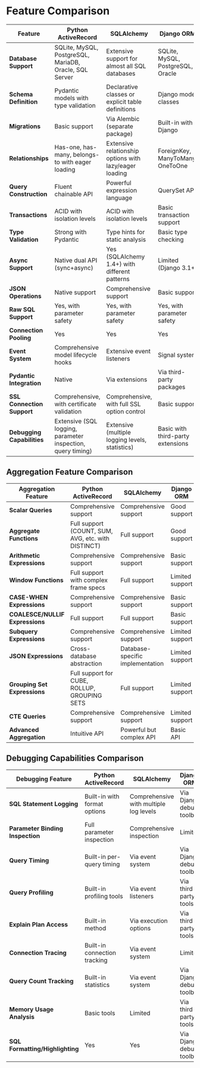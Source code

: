 # Feature Comparison

| Feature | Python ActiveRecord | SQLAlchemy | Django ORM | Peewee |
|---------|-------------------|------------|------------|--------|
| **Database Support** | SQLite, MySQL, PostgreSQL, MariaDB, Oracle, SQL Server | Extensive support for almost all SQL databases | SQLite, MySQL, PostgreSQL, Oracle | SQLite, MySQL, PostgreSQL |
| **Schema Definition** | Pydantic models with type validation | Declarative classes or explicit table definitions | Django model classes | Model classes with field definitions |
| **Migrations** | Basic support | Via Alembic (separate package) | Built-in with Django | Via playhouse extension |
| **Relationships** | Has-one, has-many, belongs-to with eager loading | Extensive relationship options with lazy/eager loading | ForeignKey, ManyToMany, OneToOne | ForeignKeyField, ManyToManyField |
| **Query Construction** | Fluent chainable API | Powerful expression language | QuerySet API | Model-based query methods |
| **Transactions** | ACID with isolation levels | ACID with isolation levels | Basic transaction support | Context manager-based transactions |
| **Type Validation** | Strong with Pydantic | Type hints for static analysis | Basic type checking | Basic field validation |
| **Async Support** | Native dual API (sync+async) | Yes (SQLAlchemy 1.4+) with different patterns | Limited (Django 3.1+) | Via peewee-async extension |
| **JSON Operations** | Native support | Comprehensive support | Basic support | Limited support |
| **Raw SQL Support** | Yes, with parameter safety | Yes, with parameter safety | Yes, with parameter safety | Yes, with raw() method |
| **Connection Pooling** | Yes | Yes | Yes | Limited |
| **Event System** | Comprehensive model lifecycle hooks | Extensive event listeners | Signal system | Basic hooks |
| **Pydantic Integration** | Native | Via extensions | Via third-party packages | Not supported natively |
| **SSL Connection Support** | Comprehensive, with certificate validation | Comprehensive, with full SSL option control | Basic support | Basic support |
| **Debugging Capabilities** | Extensive (SQL logging, parameter inspection, query timing) | Extensive (multiple logging levels, statistics) | Basic with third-party extensions | Limited |

## Aggregation Feature Comparison

| Aggregation Feature | Python ActiveRecord | SQLAlchemy | Django ORM | Peewee |
|--------------------|-------------------|------------|------------|--------|
| **Scalar Queries** | Comprehensive support | Comprehensive support | Good support | Good support |
| **Aggregate Functions** | Full support (COUNT, SUM, AVG, etc. with DISTINCT) | Full support | Good support | Basic support |
| **Arithmetic Expressions** | Comprehensive support | Comprehensive support | Basic support | Limited support |
| **Window Functions** | Full support with complex frame specs | Full support | Limited support | Basic support |
| **CASE-WHEN Expressions** | Comprehensive support | Comprehensive support | Basic support | Limited support |
| **COALESCE/NULLIF Expressions** | Full support | Full support | Basic support | Basic support |
| **Subquery Expressions** | Comprehensive support | Comprehensive support | Limited support | Basic support |
| **JSON Expressions** | Cross-database abstraction | Database-specific implementation | Limited support | Minimal support |
| **Grouping Set Expressions** | Full support for CUBE, ROLLUP, GROUPING SETS | Full support | Limited support | No support |
| **CTE Queries** | Comprehensive support | Comprehensive support | Limited support | Limited support |
| **Advanced Aggregation** | Intuitive API | Powerful but complex API | Basic API | Limited API |

## Debugging Capabilities Comparison

| Debugging Feature | Python ActiveRecord | SQLAlchemy | Django ORM | Peewee |
|-------------------|-------------------|------------|------------|--------|
| **SQL Statement Logging** | Built-in with format options | Comprehensive with multiple log levels | Via Django debug toolbar | Basic |
| **Parameter Binding Inspection** | Full parameter inspection | Comprehensive inspection | Limited | Basic |
| **Query Timing** | Built-in per-query timing | Via event system | Via Django debug toolbar | Manual implementation |
| **Query Profiling** | Built-in profiling tools | Via event listeners | Via third-party tools | Limited |
| **Explain Plan Access** | Built-in method | Via execution options | Via third-party tools | Basic method |
| **Connection Tracing** | Built-in connection tracking | Via event system | Limited | Not available |
| **Query Count Tracking** | Built-in statistics | Via event system | Via Django debug toolbar | Not available |
| **Memory Usage Analysis** | Basic tools | Limited | Via third-party tools | Not available |
| **SQL Formatting/Highlighting** | Yes | Yes | Via Django debug toolbar | No |